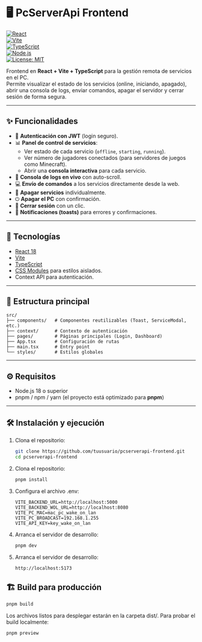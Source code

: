 # 🖥️ PcServerApi Frontend

[![React](https://img.shields.io/badge/React-18-61dafb?logo=react&logoColor=white)](https://react.dev/)  
[![Vite](https://img.shields.io/badge/Vite-Build-646cff?logo=vite&logoColor=yellow)](https://vitejs.dev/)  
[![TypeScript](https://img.shields.io/badge/TypeScript-5-blue?logo=typescript)](https://www.typescriptlang.org/)  
[![Node.js](https://img.shields.io/badge/Node-18+-green?logo=node.js&logoColor=white)](https://nodejs.org/)  
[![License: MIT](https://img.shields.io/badge/License-MIT-yellow.svg)](LICENSE)

Frontend en **React + Vite + TypeScript** para la gestión remota de servicios en el PC.  
Permite visualizar el estado de los servicios (online, iniciando, apagado), abrir una consola de logs, enviar comandos, apagar el servidor y cerrar sesión de forma segura.

---

## ✨ Funcionalidades

- 🔐 **Autenticación con JWT** (login seguro).
- 📊 **Panel de control de servicios**:
  - Ver estado de cada servicio (`offline`, `starting`, `running`).
  - Ver número de jugadores conectados (para servidores de juegos como Minecraft).
  - Abrir una **consola interactiva** para cada servicio.
- 📝 **Consola de logs en vivo** con auto-scroll.
- 💻 **Envío de comandos** a los servicios directamente desde la web.
- 🛑 **Apagar servicios** individualmente.
- ⏻ **Apagar el PC** con confirmación.
- 🚪 **Cerrar sesión** con un clic.
- 🔔 **Notificaciones (toasts)** para errores y confirmaciones.

---

## 🚀 Tecnologías

- [React 18](https://react.dev/)
- [Vite](https://vitejs.dev/)
- [TypeScript](https://www.typescriptlang.org/)
- [CSS Modules](https://github.com/css-modules/css-modules) para estilos aislados.
- Context API para autenticación.

---

## 📂 Estructura principal

```plaintext
src/
├── components/   # Componentes reutilizables (Toast, ServiceModal, etc.)
├── context/      # Contexto de autenticación
├── pages/        # Páginas principales (Login, Dashboard)
├── App.tsx       # Configuración de rutas
├── main.tsx      # Entry point
└── styles/       # Estilos globales
```

---

## ⚙️ Requisitos

- Node.js 18 o superior
- pnpm / npm / yarn (el proyecto está optimizado para **pnpm**)

---

## 🛠️ Instalación y ejecución

1. Clona el repositorio:

   ```bash
   git clone https://github.com/tuusuario/pcserverapi-frontend.git
   cd pcserverapi-frontend
   ```

2. Clona el repositorio:

   ```bash
   pnpm install
   ```

3. Configura el archivo .env:

   ```env
   VITE_BACKEND_URL=http://localhost:5000
   VITE_BACKEND_WOL_URL=http://localhost:8080
   VITE_PC_MAC=mac_pc_wake_on_lan
   VITE_PC_BROADCAST=192.168.1.255
   VITE_API_KEY=key_wake_on_lan
   ```

4. Arranca el servidor de desarrollo:

   ```bash
   pnpm dev
   ```

5. Arranca el servidor de desarrollo:

   ```arduino
   http://localhost:5173
   ```

## 🏗️ Build para producción

```bash
pnpm build
```

Los archivos listos para desplegar estarán en la carpeta dist/.
Para probar el build localmente:

```bash
pnpm preview
```

```

```
